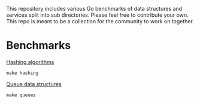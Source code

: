 This repository includes various Go benchmarks of data structures and services split into sub directories. Please feel free to contribute your own. This repo is meant to be a collection for the community to work on together.

# Benchmarks
[Hashing algorithms](https://github.com/kellabyte/go-benchmarks/tree/master/hashing)
```
make hashing
```
[Queue data structures](https://github.com/kellabyte/go-benchmarks/tree/master/queues)
```
make queues
```

